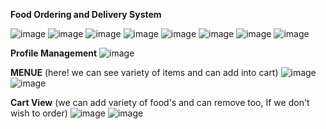 **Food Ordering and Delivery System**

![image](https://github.com/HARSHVARDHAN-BARETH/FDelivery/assets/137777618/d1eb9c1f-014e-4937-a3d1-c24267de889a)
![image](https://github.com/HARSHVARDHAN-BARETH/FDelivery/assets/137777618/c67a54cf-1b56-49f7-8a94-dc0aee581f14)
![image](https://github.com/HARSHVARDHAN-BARETH/FDelivery/assets/137777618/d810456d-f387-4be4-8a7e-2cb2acf0cf65)
![image](https://github.com/HARSHVARDHAN-BARETH/FDelivery/assets/137777618/c2929b06-7a11-417f-9e7c-8d22b092e865)
![image](https://github.com/HARSHVARDHAN-BARETH/FDelivery/assets/137777618/c107878d-5e70-4614-9f25-a54efd8aab06)
![image](https://github.com/HARSHVARDHAN-BARETH/FDelivery/assets/137777618/6315dca6-89dd-4077-963f-84d6c48f22d2)
![image](https://github.com/HARSHVARDHAN-BARETH/FDelivery/assets/137777618/39a7fa21-858c-4dbe-b362-7692a77c79ab)
![image](https://github.com/HARSHVARDHAN-BARETH/FDelivery/assets/137777618/dd451215-cf0b-4a6e-934d-8e1bf8ca8c7a)

**Profile Management**
![image](https://github.com/HARSHVARDHAN-BARETH/FDelivery/assets/137777618/d5fb0271-2bf3-43e4-b972-1e486420e815)

**MENUE**   (here! we can see variety of items and can add into cart)
![image](https://github.com/HARSHVARDHAN-BARETH/FDelivery/assets/137777618/a4097189-3cd1-4656-b9fe-e7093ba691b4)
![image](https://github.com/HARSHVARDHAN-BARETH/FDelivery/assets/137777618/2bd7526f-a4c2-407d-994e-0cb2a6ae4e86)

**Cart View**  (we can add variety of food's and can remove too, If we don't wish to order)
![image](https://github.com/HARSHVARDHAN-BARETH/FDelivery/assets/137777618/9b749f64-5325-4120-9264-79cfd26f699d)
![image](https://github.com/HARSHVARDHAN-BARETH/FDelivery/assets/137777618/ebd0c0ea-76ec-4cfb-98ff-b457884700c8)
